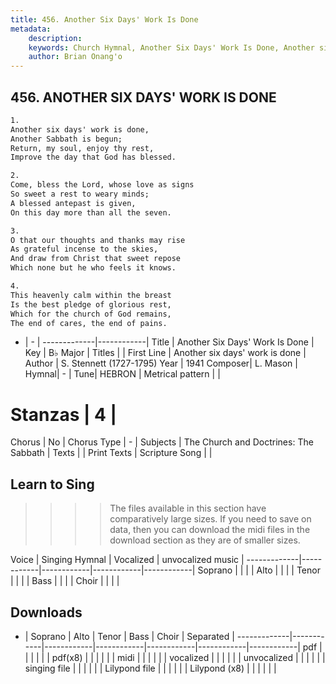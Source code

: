 ```yaml
---
title: 456. Another Six Days' Work Is Done
metadata:
    description: 
    keywords: Church Hymnal, Another Six Days' Work Is Done, Another six days' work is done, 
    author: Brian Onang'o
---
```



## 456. ANOTHER SIX DAYS' WORK IS DONE

```txt
1.
Another six days' work is done, 
Another Sabbath is begun; 
Return, my soul, enjoy thy rest, 
Improve the day that God has blessed. 

2.
Come, bless the Lord, whose love as signs 
So sweet a rest to weary minds; 
A blessed antepast is given, 
On this day more than all the seven. 

3.
O that our thoughts and thanks may rise 
As grateful incense to the skies, 
And draw from Christ that sweet repose 
Which none but he who feels it knows. 

4.
This heavenly calm within the breast 
Is the best pledge of glorious rest, 
Which for the church of God remains, 
The end of cares, the end of pains.
```

- |   -  |
-------------|------------|
Title | Another Six Days' Work Is Done |
Key | B♭ Major |
Titles |  |
First Line | Another six days' work is done |
Author | S. Stennett (1727-1795)
Year | 1941
Composer| L. Mason |
Hymnal|  - |
Tune| HEBRON |
Metrical pattern | |
# Stanzas | 4 |
Chorus | No |
Chorus Type | - |
Subjects | The Church and Doctrines: The Sabbath |
Texts |  |
Print Texts | 
Scripture Song |  |
  
## Learn to Sing

>>>> The files available in this section have comparatively large sizes. If you need to save on data, then you can download the midi files in the download section as they are of smaller sizes.

Voice |  Singing Hymnal | Vocalized | unvocalized music |
-------------|------------|------------|------------|------------|
Soprano | | | |
Alto | | | |
Tenor | | | |
Bass | | | |
Choir | | | |

## Downloads

- |  Soprano | Alto | Tenor | Bass | Choir | Separated |
-------------|------------|------------|------------|------------|------------|------------|
pdf | | | | | |
pdf(x8) | | | | | |
midi | | | | | |
vocalized | | | | | |
unvocalized | | | | | |
singing file | | | | | |
Lilypond file | | | | | |
Lilypond (x8) | | | | | |
  